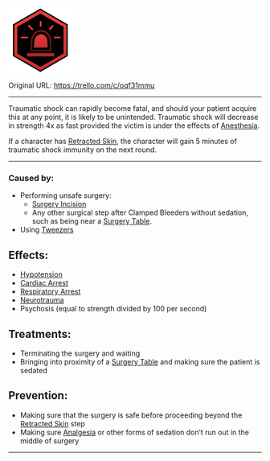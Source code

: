 ![traumashock.png\|200](./Traumatic%20Shock%20-%20Attachments/6718845db30472d958dd7b99.png)

Original URL: https://trello.com/c/oqf31mmu

---

Traumatic shock can rapidly become fatal, and should your patient acquire this at any point, it is likely to be unintended. Traumatic shock will decrease in strength 4x as fast provided the victim is under the effects of [Anesthesia](../Torso/Anesthesia.md).

If a character has [Retracted Skin](Retracted%20Skin.md), the character will gain 5 minutes of traumatic shock immunity on the next round.

---

### Caused by:

- Performing unsafe surgery:
  - [Surgery Incision](Surgery%20Incision.md)
  - Any other surgical step after Clamped Bleeders without sedation, such as being near a [Surgery Table](../Items/Surgery%20Table.md).
- Using [Tweezers](../Items/Tweezers.md)

## Effects:

- [Hypotension](../Blood/Hypotension.md)
- [Cardiac Arrest](../Heart/Cardiac%20Arrest.md)
- [Respiratory Arrest](../Lungs/Respiratory%20Arrest.md)
- [Neurotrauma](../Head_Brain/Neurotrauma.md)
- Psychosis (equal to strength divided by 100 per second)

## Treatments:

- Terminating the surgery and waiting
- Bringing into proximity of a [Surgery Table](../Items/Surgery%20Table.md) and making sure the patient is sedated

## Prevention:

- Making sure that the surgery is safe before proceeding beyond the [Retracted Skin](Retracted%20Skin.md) step
- Making sure [Analgesia](../Torso/Analgesia.md) or other forms of sedation don’t run out in the middle of surgery

---


